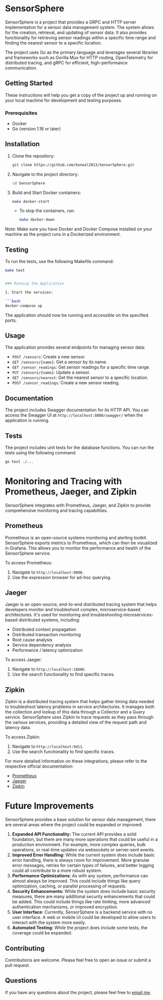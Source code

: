 # SensorSphere

SensorSphere is a project that provides a GRPC and HTTP server implementation for a sensor data management system. The system allows for the creation, retrieval, and updating of sensor data. It also provides functionality for retrieving sensor readings within a specific time range and finding the nearest sensor to a specific location.

The project uses Go as the primary language and leverages several libraries and frameworks such as Gorilla Mux for HTTP routing, OpenTelemetry for distributed tracing, and gRPC for efficient, high-performance communication.

## Getting Started

These instructions will help you get a copy of the project up and running on your local machine for development and testing purposes.

### Prerequisites

- Docker
- Go (version 1.16 or later)

## Installation

1. Clone the repository:
   
   ```bash
   git clone https://github.com/koneal2013/SensorSphere.git
   ```
2. Navigate to the project directory:
   
   ```bash
   cd SensorSphere
   ```
3. Build and Start Docker containers:
   
   ```bash
   make docker-start
   ```
   
   - To stop the containers, run:
     ```bash
     make docker-down
     ```

Note: Make sure you have Docker and Docker Compose installed on your machine as the project runs in a Dockerized environment.

## Testing

To run the tests, use the following Makefile command:

```bash
make test


### Running the Application

1. Start the services:

```bash
docker-compose up
```

The application should now be running and accessible on the specified ports.

## Usage

The application provides several endpoints for managing sensor data:

- `POST /sensors`: Create a new sensor.
- `GET /sensors/{name}`: Get a sensor by its name.
- `GET /sensor_readings`: Get sensor readings for a specific time range.
- `PUT /sensors/{name}`: Update a sensor.
- `GET /sensors/nearest`: Get the nearest sensor to a specific location.
- `POST /sensor_readings`: Create a new sensor reading.

## Documentation

The project includes Swagger documentation for its HTTP API. You can access the Swagger UI at `http://localhost:8080/swagger/` when the application is running.

## Tests

The project includes unit tests for the database functions. You can run the tests using the following command:

```bash
go test ./...
```

# Monitoring and Tracing with Prometheus, Jaeger, and Zipkin

SensorSphere integrates with Prometheus, Jaeger, and Zipkin to provide comprehensive monitoring and tracing capabilities.

## Prometheus

Prometheus is an open-source systems monitoring and alerting toolkit. SensorSphere exports metrics to Prometheus, which can then be visualized in Grafana. This allows you to monitor the performance and health of the SensorSphere service.

To access Prometheus:

1. Navigate to `http://localhost:9090`.
2. Use the expression browser for ad-hoc querying.

## Jaeger

Jaeger is an open-source, end-to-end distributed tracing system that helps developers monitor and troubleshoot complex, microservice-based architectures. It's used for monitoring and troubleshooting microservices-based distributed systems, including:

- Distributed context propagation
- Distributed transaction monitoring
- Root cause analysis
- Service dependency analysis
- Performance / latency optimization

To access Jaeger:

1. Navigate to `http://localhost:16686`.
2. Use the search functionality to find specific traces.

## Zipkin

Zipkin is a distributed tracing system that helps gather timing data needed to troubleshoot latency problems in service architectures. It manages both the collection and lookup of this data through a Collector and a Query service. SensorSphere uses Zipkin to trace requests as they pass through the various services, providing a detailed view of the request path and latency data.

To access Zipkin:

1. Navigate to `http://localhost:9411`.
2. Use the search functionality to find specific traces.

For more detailed information on these integrations, please refer to the respective official documentation:

- [Prometheus](https://prometheus.io/docs/introduction/overview/)
- [Jaeger](https://www.jaegertracing.io/docs/1.22/)
- [Zipkin](https://zipkin.io/pages/documentation.html)

# Future Improvements

SensorSphere provides a base solution for sensor data management, there are several areas where the project could be expanded or improved:

1. **Expanded API Functionality:** The current API provides a solid foundation, but there are many more operations that could be useful in a production environment. For example, more complex queries, bulk operations, or real-time updates via websockets or server-sent events.
2. **Improved Error Handling:** While the current system does include basic error handling, there is always room for improvement. More granular error messages, retries for certain types of failures, and better logging could all contribute to a more robust system.
3. **Performance Optimizations:** As with any system, performance can almost always be improved. This could include things like query optimization, caching, or parallel processing of requests.
4. **Security Enhancements:** While the system does include basic security measures, there are many additional security enhancements that could be added. This could include things like rate limiting, more advanced authentication mechanisms, or improved encryption.
5. **User Interface:** Currently, SensorSphere is a backend service with no user interface. A web or mobile UI could be developed to allow users to interact with the system more easily.
6. **Automated Testing:** While the project does include some tests, the coverage could be expanded.

## Contributing

Contributions are welcome. Please feel free to open an issue or submit a pull request.

## Questions

If you have any questions about the project, please feel free to [email me](mailto:koneal2013@gmail.com).

